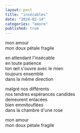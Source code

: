 ```yaml
---
layout: post
title: "insécables"
date: "2024-02-14"
categories: "amore"
published: true
---
```


mon amour  
mon doux pétale fragile  

en attendant l'insécable  
en toute patience  
ton œil s'ouvre avec le mien  
toujours ensemble  
dans la même direction  

malgré nos différents  
nos tendres espérances candides  
demeurent enlacées  
bien emmitouflées  
dans la chambre d'une rose  

mon amour  
mon doux pétale fragile  
